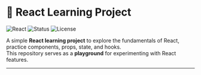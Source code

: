 # 🚀 React Learning Project

![React](https://img.shields.io/badge/React-18.0-blue?logo=react&logoColor=white)
![Status](https://img.shields.io/badge/Status-Learning-success?style=flat&logo=github)
![License](https://img.shields.io/badge/License-MIT-green?style=flat)

A simple **React learning project** to explore the fundamentals of React, practice components, props, state, and hooks.  
This repository serves as a **playground** for experimenting with React features.

---
